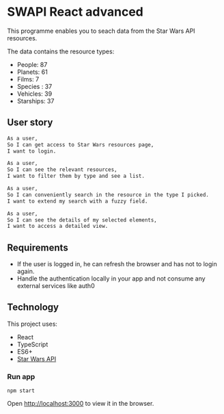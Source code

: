 # SWAPI React advanced

This programme enables you to seach data from the Star Wars API resources.

The data contains the resource types:

- People: 87
- Planets: 61
- Films: 7
- Species : 37
- Vehicles: 39
- Starships: 37

## User story

```md
As a user,
So I can get access to Star Wars resources page,
I want to login.

As a user,
So I can see the relevant resources,
I want to filter them by type and see a list.

As a user,
So I can conveniently search in the resource in the type I picked.
I want to extend my search with a fuzzy field.

As a user,
So I can see the details of my selected elements,
I want to access a detailed view.
```

## Requirements

- If the user is logged in, he can refresh the browser and has not to login again.
- Handle the authentication locally in your app and not consume any external services like auth0

## Technology

This project uses:

- React
- TypeScript
- ES6+
- [Star Wars API](https://swapi.co)

### Run app

`npm start`

Open [http://localhost:3000](http://localhost:3000) to view it in the browser.
